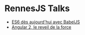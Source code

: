 # RennesJS Talks

- [ES6 dès aujourd'hui avec BabelJS](//rennesjs.github.io/talks/angular-2-le-reveil-de-la-force/)
- [Angular 2, le reveil de la force](//rennesjs.github.io/talks/es6-des-ajourdhui-avec-babeljs/)
